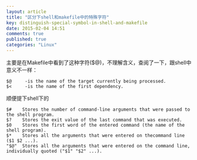 ```yaml
---
layout: article
title: "区分下shell和makefile中的特殊字符"
key: distinguish-special-symbol-in-shell-and-makefile
date: 2015-02-04 14:51
comments: true
published: true
categories: "Linux"
---
```

  主要是在Makefile中看到了这种字符($@)，不理解含义，查阅了一下，跟shell中意义不一样：

  	$@     -is the name of the target currently being processed.
	$<     -is the name of the first dependency.

  顺便提下shell下的

  	$#    Stores the number of command-line arguments that were passed to the shell program.
	$?    Stores the exit value of the last command that was executed.
	$0    Stores the first word of the entered command (the name of the shell program).
	$*    Stores all the arguments that were entered on thecommand line ($1 $2 ...).
	"$@"  Stores all the arguments that were entered on the command line, individually quoted ("$1" "$2" ...).